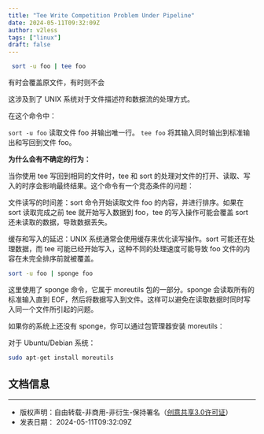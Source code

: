 ```yaml
---
title: "Tee Write Competition Problem Under Pipeline"
date: 2024-05-11T09:32:09Z
author: v2less
tags: ["linux"]
draft: false
---
```


```bash
 sort -u foo | tee foo
```
有时会覆盖原文件，有时则不会

这涉及到了 UNIX 系统对于文件描述符和数据流的处理方式。

在这个命令中：

`sort -u foo` 读取文件 foo 并输出唯一行。
`tee foo` 将其输入同时输出到标准输出和写回到文件 foo。

**为什么会有不确定的行为：**

当你使用 tee 写回到相同的文件时，tee 和 sort 的处理对文件的打开、读取、写入的时序会影响最终结果。这个命令有一个竞态条件的问题：

文件读写的时间差：sort 命令开始读取文件 foo 的内容，并进行排序。如果在 sort 读取完成之前 tee 就开始写入数据到 foo，tee 的写入操作可能会覆盖 sort 还未读取的数据，导致数据丢失。

缓存和写入的延迟：UNIX 系统通常会使用缓存来优化读写操作。sort 可能还在处理数据，而 tee 可能已经开始写入，这种不同的处理速度可能导致 foo 文件的内容在未完全排序前就被覆盖。

```bash
sort -u foo | sponge foo
```
这里使用了 sponge 命令，它属于 moreutils 包的一部分。sponge 会读取所有的标准输入直到 EOF，然后将数据写入到文件。这样可以避免在读取数据时同时写入同一个文件所引起的问题。

如果你的系统上还没有 sponge，你可以通过包管理器安装 moreutils：

对于 Ubuntu/Debian 系统：

```bash
sudo apt-get install moreutils
```




## 文档信息
---
- 版权声明：自由转载-非商用-非衍生-保持署名（[创意共享3.0许可证](https://creativecommons.org/licenses/by-nc-nd/3.0/deed.zh)）
- 发表日期： 2024-05-11T09:32:09Z
